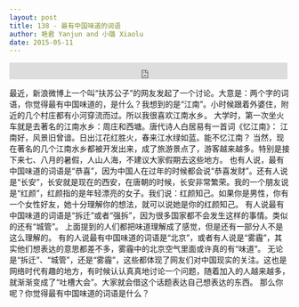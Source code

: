 ```yaml
---
layout: post
title: 138 - 最有中国味道的词语
author: 艳君 Yanjun and 小璐 Xiaolu
date: 2015-05-11
---
```


<iframe src="https://archive.org/embed/slowchinese_201909/Slow_Chinese_138.mp3" width="500" height="30" frameborder="0" webkitallowfullscreen="true" mozallowfullscreen="true" allowfullscreen></iframe>

最近，新浪微博上一个叫“扶苏公子”的网友发起了一个讨论。大意是：两个字的词语，你觉得最有中国味道的，是什么？我想到的是“江南”。小时候跟着外婆住，附近的几个村庄都有小河穿流而过。所以我很喜欢江南水乡。
大学时，第一次坐火车就是去著名的江南水乡：周庄和西塘。唐代诗人白居易有一首词《忆江南》：
江南好，风景旧曾谙。日出江花红胜火，春来江水绿如蓝。能不忆江南？
当然，现在著名的几个江南水乡都被开发出来，成了旅游景点了，游客越来越多。特别是接下来七、八月的暑假，人山人海，不建议大家假期去这些地方。
也有人说，最有中国味道的词语是“恭喜”，因为中国人在过年的时候都会说“恭喜发财”。还有人说是“长安”，长安就是现在的西安，在唐朝的时候，长安非常繁荣。我的一个朋友说是“红颜”，红颜指的是年轻漂亮的女子。我们说：红颜知己。如果你是男性，你有一个女性好友，她十分理解你的想法，就可以说她是你的红颜知己。
有人说最有中国味道的词语是“拆迁”或者“强拆”，因为很多国家都不会发生这样的事情。类似的还有“城管”。
上面提到的人们都把味道理解成了感觉，但是还有一部分人不是这么理解的。
有的人说最有中国味道的词语是“北京”，或者有人说是“雾霾”，其实他们想表达的意思都差不多，雾霾中的北京空气里面或许真的有“味道”。
无论是“拆迁”、“城管”，还是“雾霾”，这些都体现了网友们对中国现实的关注。这也是网络时代有趣的地方，有时候认认真真地讨论一个问题，随着加入的人越来越多，就渐渐变成了“吐槽大会”。大家就会借这个话题表达自己想表达的东西。
那么你呢？你觉得最有中国味道的词语是什么？
